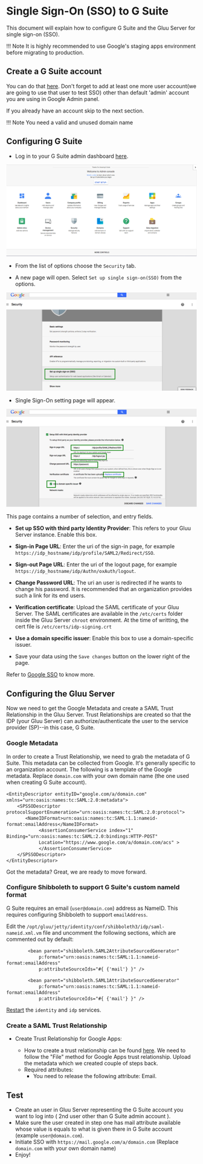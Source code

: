 # Single Sign-On (SSO) to G Suite 

This document will explain how to configure G Suite and the Gluu Server for single sign-on (SSO).

!!! Note
    It is highly recommended to use Google's staging apps environment before migrating to production.
    
## Create a G Suite account

You can do that [here](https://gsuite.google.com/signup/basic/welcome). Don't forget to add at least one more user account(we are going to use that user to test SSO) other than default 'admin' account you are using in Google Admin panel.

If you already have an account skip to the next section.
   
!!! Note
    You need a valid and unused domain name
   
## Configuring G Suite

- Log in to your G Suite admin dashboard [here](https://admin.google.com).

![Image](../../img/integration/admin_console_new.png)

- From the list of options choose the `Security` tab.

- A new page will open. Select `Set up single sign-on(SSO)` from the options.

![Image](../../img/integration/security_setting.png)

- Single Sign-On setting page will appear. 

![Image](../../img/integration/final_setup.png)

  This page contains a number of selection, and entry fields.

   * __Set up SSO with third party Identity Provider__: This refers to your Gluu Server instance. Enable this box.

   * __Sign-in Page URL__: Enter the uri of the sign-in page, for example `https://idp_hostname/idp/profile/SAML2/Redirect/SSO`.

   * __Sign-out Page URL__: Enter the uri of the logout page, for example `https://idp_hostname/idp/Authn/oxAuth/logout`.

   * __Change Password URL__: The uri an user is redirected if he wants to change his password. It is recommended that an organization provides such a link for its end users.

   * __Verification certificate__: Upload the SAML certificate of your Gluu Server. The SAML certificates are available in the `/etc/certs` folder inside the Gluu Server `chroot` environment. At the time of writting, the cert file is `/etc/certs/idp-signing.crt`

   * __Use a domain specific issuer__: Enable this box to use a domain-specific issuer.

   * Save your data using the `Save changes` button on the lower right of the page.

Refer to [Google SSO](https://support.google.com/a/answer/60224?hl=en) to know more.

## Configuring the Gluu Server

Now we need to get the Google Metadata and create a SAML Trust Relationship in the Gluu Server. Trust Relationships are created so that the IDP (your Gluu Server) can authorize/authenticate the user to the service provider (SP)--in this case, G Suite. 

### Google Metadata
In order to create a Trust Relationship, we need to grab the metadata of G Suite. This metadata can be collected from Google. It's generally specific to an organization account. The following is a template of the Google metadata. Replace `domain.com` with your own domain name (the one used when creating G Suite account).

```
<EntityDescriptor entityID="google.com/a/domain.com" xmlns="urn:oasis:names:tc:SAML:2.0:metadata">
    <SPSSODescriptor protocolSupportEnumeration="urn:oasis:names:tc:SAML:2.0:protocol">
       <NameIDFormat>urn:oasis:names:tc:SAML:1.1:nameid-format:emailAddress</NameIDFormat>
            <AssertionConsumerService index="1" Binding="urn:oasis:names:tc:SAML:2.0:bindings:HTTP-POST"
            Location="https://www.google.com/a/domain.com/acs" >
            </AssertionConsumerService>
    </SPSSODescriptor>
</EntityDescriptor>
```

Got the metadata? Great, we are ready to move forward. 

### Configure Shibboleth to support G Suite's custom nameId format

G Suite requires an email (`user@domain.com`) address as NameID. This requires configuring Shibboleth to support `emailAddress`.

Edit the `/opt/gluu/jetty/identity/conf/shibboleth3/idp/saml-nameid.xml.vm` file and uncomment the following sections, which are commented out by default:

```
        <bean parent="shibboleth.SAML2AttributeSourcedGenerator"
            p:format="urn:oasis:names:tc:SAML:1.1:nameid-format:emailAddress"
            p:attributeSourceIds="#{ {'mail'} }" />
```               

```
        <bean parent="shibboleth.SAML1AttributeSourcedGenerator"
            p:format="urn:oasis:names:tc:SAML:1.1:nameid-format:emailAddress"
            p:attributeSourceIds="#{ {'mail'} }" />
 ```               

[Restart](../../operation/services.md#restart) the `identity` and `idp` services.
 
### Create a SAML Trust Relationship
- Create Trust Relationship for Google Apps: 

   - How to create a trust relationship can be found [here](../../admin-guide/saml.md#trust-relationship-requirements). We need to follow the "File" method for Google Apps trust relationship. Upload the metadata which we created couple of steps back. 
    - Required attributes: 
       - You need to release the following attribute: Email.
 
## Test 
  
 - Create an user in Gluu Server representing the G Suite account you want to log into ( 2nd user other than G Suite admin account ).       
 - Make sure the user created in step one has mail attribute available whose value is equals to what is given there in G Suite account (example `user@domain.com`). 
 - Initiate SSO with `https://mail.google.com/a/domain.com` (Replace `domain.com` with your own domain name)
 - Enjoy!   
